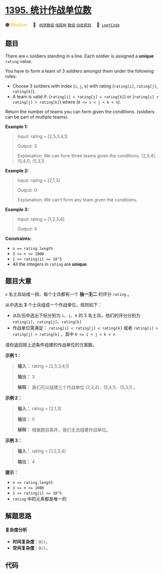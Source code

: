 # [1395. 统计作战单位数](https://leetcode.com/problems/count-number-of-teams)

🟠 <font color=#ffb800>Medium</font>&emsp; 🔖&ensp; [`树状数组`](/tag/binary-indexed-tree.md) [`线段树`](/tag/segment-tree.md) [`数组`](/tag/array.md) [`动态规划`](/tag/dynamic-programming.md)&emsp; 🔗&ensp;[`LeetCode`](https://leetcode.com/problems/count-number-of-teams)

## 题目

There are `n` soldiers standing in a line. Each soldier is assigned a
**unique** `rating` value.

You have to form a team of 3 soldiers amongst them under the following rules:

  * Choose 3 soldiers with index (`i`, `j`, `k`) with rating (`rating[i]`, `rating[j]`, `rating[k]`).
  * A team is valid if: (`rating[i] < rating[j] < rating[k]`) or (`rating[i] > rating[j] > rating[k]`) where (`0 <= i < j < k < n`).

Return the number of teams you can form given the conditions. (soldiers can be
part of multiple teams).



**Example 1:**

> Input: rating = [2,5,3,4,1]
> 
> Output: 3
> 
> Explanation: We can form three teams given the conditions. (2,3,4), (5,4,1), (5,3,1). 

**Example 2:**

> Input: rating = [2,1,3]
> 
> Output: 0
> 
> Explanation: We can't form any team given the conditions.

**Example 3:**

> Input: rating = [1,2,3,4]
> 
> Output: 4

**Constraints:**

  * `n == rating.length`
  * `3 <= n <= 1000`
  * `1 <= rating[i] <= 10^5`
  * All the integers in `rating` are **unique**.


## 题目大意

 `n` 名士兵站成一排。每个士兵都有一个 **独一无二** 的评分 `rating` 。

从中选出 **3** 个士兵组成一个作战单位，规则如下：

  * 从队伍中选出下标分别为 `i`、`j`、`k` 的 3 名士兵，他们的评分分别为 `rating[i]`、`rating[j]`、`rating[k]`
  * 作战单位需满足： `rating[i] < rating[j] < rating[k]` 或者 `rating[i] > rating[j] > rating[k]` ，其中  `0 <= i < j < k < n`

请你返回按上述条件组建的作战单位的方案数。



**示例 1：**

> 
> 
> 
> 
> 
> **输入：** rating = [2,5,3,4,1]
> 
> **输出：** 3
> 
> **解释：** 我们可以组建三个作战单位 (2,3,4)、(5,4,1)、(5,3,1) 。
> 
> 

**示例 2：**

> 
> 
> 
> 
> 
> **输入：** rating = [2,1,3]
> 
> **输出：** 0
> 
> **解释：** 根据题目条件，我们无法组建作战单位。
> 
> 

**示例 3：**

> 
> 
> 
> 
> 
> **输入：** rating = [1,2,3,4]
> 
> **输出：** 4
> 
> 



**提示：**

  * `n == rating.length`
  * `3 <= n <= 1000`
  * `1 <= rating[i] <= 10^5`
  * `rating` 中的元素都是唯一的


## 解题思路

#### 复杂度分析

- **时间复杂度**：`O()`，
- **空间复杂度**：`O()`，

## 代码

```javascript

```